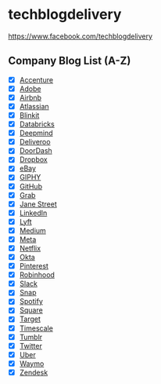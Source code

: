 # techblogdelivery
https://www.facebook.com/techblogdelivery

## Company Blog List (A-Z)
- [x] [Accenture](https://www.accenture.com/us-en/blogs/technology-innovation)
- [x] [Adobe](https://medium.com/adobetech)
- [x] [Airbnb](https://medium.com/airbnb-engineering)
- [x] [Atlassian](https://blog.developer.atlassian.com)
- [x] [Blinkit](https://lambda.blinkit.com)
- [x] [Databricks](https://databricks.com/blog/category/engineering/data-engineering)
- [x] [Deepmind](https://www.deepmind.com/blog)
- [x] [Deliveroo](https://deliveroo.engineering)
- [x] [DoorDash](https://doordash.engineering)
- [x] [Dropbox](https://dropbox.tech)
- [x] [eBay](https://tech.ebayinc.com)
- [x] [GIPHY](https://engineering.giphy.com)
- [x] [GitHub](https://github.blog)
- [x] [Grab](https://engineering.grab.com)
- [x] [Jane Street](https://blog.janestreet.com)
- [x] [LinkedIn](https://engineering.linkedin.com/)
- [x] [Lyft](https://eng.lyft.com)
- [x] [Medium](https://medium.engineering)
- [x] [Meta](https://engineering.fb.com)
- [x] [Netflix](https://netflixtechblog.com)
- [x] [Okta](https://developer.okta.com/blog)
- [x] [Pinterest](https://medium.com/@Pinterest_Engineering)
- [x] [Robinhood](https://robinhood.engineering)
- [x] [Slack](https://slack.engineering)
- [x] [Snap](https://eng.snap.com/blog)
- [x] [Spotify](https://engineering.atspotify.com/)
- [x] [Square](https://developer.squareup.com/blog/)
- [x] [Target](https://tech.target.com)
- [x] [Timescale](https://www.timescale.com/blog)
- [x] [Tumblr](https://engineering.tumblr.com)
- [x] [Twitter](https://blog.twitter.com/engineering/en_us)
- [x] [Uber](https://eng.uber.com/)
- [x] [Waymo](https://blog.waymo.com/)
- [x] [Zendesk](https://zendesk.engineering)
